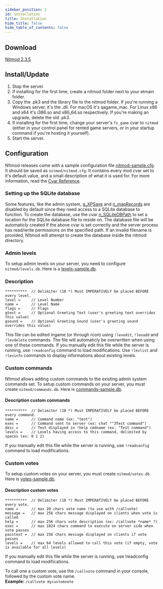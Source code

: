 ```yaml
---
sidebar_position: 2
id: installation
title: Installation
hide_title: false
hide_table_of_contents: false
---
```


## Download

[Nitmod 2.3.5](http://etmods.net/downloads/nitmod_2.3.5.zip)

## Install/Update

1. Stop the server.
2. If installing for the first time, create a nitmod folder next to your etmain folder.
3. Copy the .pk3 and the library file to the nitmod folder. If you're running a Windows server, it's the .dll. For macOS it's qagame_mac. For Linux x86 and x64 it's i386.so and x86_64.so respectively. If you're making an upgrade, delete the old .pk3.
4. If installing for the first time, change your server's `fs_game` cvar to `nitmod` (either in your control panel for rented game servers, or in your startup command if you're hosting it yourself).
5. Start the server.

## Configuration

N!tmod releases come with a sample configuration file [nitmod-sample.cfg](examples/nitmod-sample.cfg). It should be saved as `nitmod/nitmod.cfg`. It contains every mod cvar set to it's default value, and a small description of what it is used for.
For more information, read the [Cvar Reference](cvar-reference).

### Setting up the SQLite database

Some features, like the admin system, [g_XPSave](cvar-reference#g_xpsave) and [n_mapRecords](cvar-reference#n_maprecords) are disabled by default since they need access to a SQLite database to function. To create the database, use the cvar [n_SQLiteDBPath](cvar-reference#n_sqlitedbpath) to set a location for the SQLite database file to reside on. The database file will be automaticly created if the above cvar is set correctly and the server process has read/write permissions on the specified path. If an invalid filename is provided, N!tmod will attempt to create the database inside the nitmod directory.

### Admin levels

To setup admin levels on your server, you need to configure `nitmod/levels.db`. Here is a [levels-sample.db](examples/levels-sample.db).

### Description

```raw
**********  // Delimiter (10 *) Must IMPERATIVELY be placed BEFORE every level.
level =     // Level Number
name =      // Level Name
flags =     // Flags
gtext =     // Optional Greeting Text (user's greeting text overrides this value)
gsound =    // Optional Greeting Sound (user's greeting sound overrides this value)
```

This file can be edited ingame (or through rcon) using `!levedit`, `!levadd` and `!levdelete` commands.
The file will automaticly be overwritten when using one of these commands.
If you manually edit this file while the server is running, use `!readconfig` command to load modifications.
Use `!levlist` and `!levinfo` commands to display informations about existing levels.

### Custom commands

N!tmod allows adding custom commands to the existing admin system commands set.
To setup custom commands on your server, you must create `nitmod/commands.db`. Here is [commands-sample.db](examples/commands-sample.db).

#### Description custom commands

```raw
**********  // Delimiter (10 *) Must IMPERATIVELY be placed BEFORE every command.
name =      // Command name (ex: "test")
exec =      // Command sent to server (ex: chat "^3Test command")
desc =      // Text displayed in !help cmdname (ex: "Test command")
levels =    // Levels having access to this command, delimited by spaces (ex: 0 1 2)
```

If you manually edit this file while the server is running, use `!readconfig` command to load modifications.

### Custom votes

To setup custom votes on your server, you must create `nitmod/votes.db`. Here is [votes-sample.db](examples/votes-sample.db).

#### Description custom votes

```raw
**********  // Delimiter (10 *) Must IMPERATIVELY be placed BEFORE every vote.
name =      // max 20 chars vote name (to use with /callvote)
message =   // max 256 chars message displayed on clients when vote is called
help =      // max 256 chars vote description (ex: /callvote *name* ?)
exec =      // max 1024 chars command to execute on server side when vote passes
passtext =  // max 256 chars message displayed on clients if vote passes
levels =    // max 64 levels allowed to call this vote (if empty, vote is available for all levels)
```

If you manually edit this file while the server is running, use !readconfig command to load modifications.

To call one a custom vote, use the `/callvote` command in your console, followed by the custom vote name.  
**Example:** `/callvote mycustomvote`
